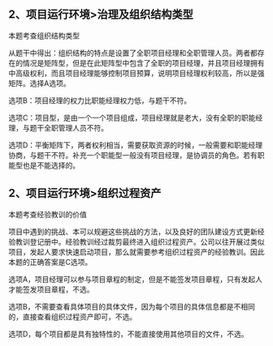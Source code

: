 ## 2、项目运行环境>治理及组织结构类型

本题考查组织结构类型

从题干中得出：组织结构的特点是设置了全职项目经理和全职管理人员。两者都存在的情况是矩阵型，但是在此矩阵型中包含了全职的项目经理，并且项目经理拥有中高级权利，而且项目经理能够控制项目预算，说明项目经理权利较高，所以是强矩阵。选择A选项。

选项B：项目经理的权力比职能经理权力低，与题干不符。

选项C：项目型，是由一个一个项目组成，项目经理就是老大，没有全职的职能经理，与题干全职管理人员不符。

选项D：平衡矩阵下，两者权利相当，需要获取资源的时候，一般需要和职能经理协商，与题干不符。补充一个职能型一般没有项目经理，是协调员的角色。若有职能型也是不能选择的。

## 2、项目运行环境>组织过程资产

本题考查经验教训的价值

项目中遇到的挑战、本可以规避这些挑战的方法，以及良好的团队建设方式更新经验教训登记册中。经验教训经过裁剪最终进入组织过程资产。公司以往开展过类似项目，发起人要求快速启动项目，那么就需要参考组织过程资产的经验教训。因此本题的正确答案是C选项。

选项A，项目经理可以参与项目章程的制定，但是不能签发项目章程，只有发起人才能签发项目章程，不选。

选项B，不需要查看具体项目的具体文件，因为每个项目的具体信息都是不相同的，直接查看组织过程资产即可，不选。

选项D，每个项目都是具有独特性的，不能直接使用其他项目的文件，不选。



























